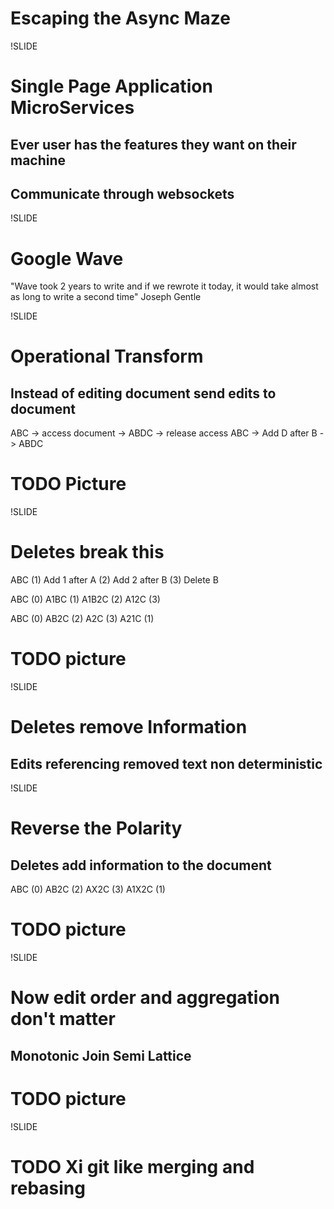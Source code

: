 # Escaping the Async Maze

!SLIDE

# Single Page Application MicroServices
## Ever user has the features they want on their machine
## Communicate through websockets

!SLIDE

# Google Wave

"Wave took 2 years to write and if we rewrote it today, it would take almost as long to write a second time" Joseph Gentle

!SLIDE

# Operational Transform
## Instead of editing document send edits to document

ABC -> access document -> ABDC -> release access
ABC -> Add D after B -> ABDC

# TODO Picture

!SLIDE

# Deletes break this

ABC
(1) Add 1 after A
(2) Add 2 after B
(3) Delete B

ABC (0)
A1BC (1)
A1B2C (2)
A12C (3)

ABC (0)
AB2C (2)
A2C (3)
A21C (1)

# TODO picture

!SLIDE

# Deletes remove Information
## Edits referencing removed text non deterministic

!SLIDE

# Reverse the Polarity
## Deletes add information to the document

ABC (0)
AB2C (2)
AX2C (3)
A1X2C (1)

# TODO picture

!SLIDE

# Now edit order and aggregation don't matter
## Monotonic Join Semi Lattice
# TODO picture

!SLIDE

# TODO Xi git like merging and rebasing
